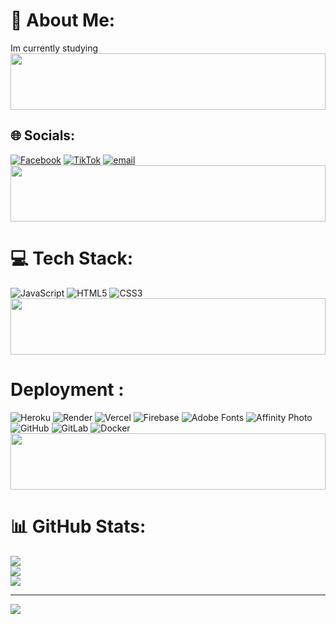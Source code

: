 # 💫 About Me:
Im currently studying
<img src="https://i.imgur.com/dBaSKWF.gif" height="90" width="100%">
## 🌐 Socials:
[![Facebook](https://img.shields.io/badge/Facebook-%231877F2.svg?logo=Facebook&logoColor=white)](https://www.facebook.com/share/1Bi6WnpEUF/) [![TikTok](https://img.shields.io/badge/TikTok-%23000000.svg?logo=TikTok&logoColor=white)](https://tiktok.com/@falcon_lk_) [![email](https://img.shields.io/badge/Email-D14836?logo=gmail&logoColor=white)](mailto:tsandipa29@gmail.com)
<img src="https://i.imgur.com/dBaSKWF.gif" height="90" width="100%">
# 💻 Tech Stack:
![JavaScript](https://img.shields.io/badge/javascript-%23323330.svg?style=for-the-badge&logo=javascript&logoColor=%23F7DF1E) ![HTML5](https://img.shields.io/badge/html5-%23E34F26.svg?style=for-the-badge&logo=html5&logoColor=white) ![CSS3](https://img.shields.io/badge/css3-%231572B6.svg?style=for-the-badge&logo=css3&logoColor=white) 
<img src="https://i.imgur.com/dBaSKWF.gif" height="90" width="100%">
# Deployment :
![Heroku](https://img.shields.io/badge/heroku-%23430098.svg?style=for-the-badge&logo=heroku&logoColor=white) ![Render](https://img.shields.io/badge/Render-%46E3B7.svg?style=for-the-badge&logo=render&logoColor=white) ![Vercel](https://img.shields.io/badge/vercel-%23000000.svg?style=for-the-badge&logo=vercel&logoColor=white) ![Firebase](https://img.shields.io/badge/firebase-%23039BE5.svg?style=for-the-badge&logo=firebase) ![Adobe Fonts](https://img.shields.io/badge/Adobe%20Fonts-000B1D.svg?style=for-the-badge&logo=Adobe%20Fonts&logoColor=white) ![Affinity Photo](https://img.shields.io/badge/affinityphoto-%237E4DD2.svg?style=for-the-badge&logo=affinity-photo&logoColor=white) ![GitHub](https://img.shields.io/badge/github-%23121011.svg?style=for-the-badge&logo=github&logoColor=white) ![GitLab](https://img.shields.io/badge/gitlab-%23181717.svg?style=for-the-badge&logo=gitlab&logoColor=white) ![Docker](https://img.shields.io/badge/docker-%230db7ed.svg?style=for-the-badge&logo=docker&logoColor=white)
<img src="https://i.imgur.com/dBaSKWF.gif" height="90" width="100%">
# 📊 GitHub Stats:
![](https://github-readme-stats.vercel.app/api?username=tharuzzzz&theme=dark&hide_border=false&include_all_commits=false&count_private=false)<br/>
![](https://nirzak-streak-stats.vercel.app/?user=tharuzzzz&theme=dark&hide_border=false)<br/>
![](https://github-readme-stats.vercel.app/api/top-langs/?username=tharuzzzz&theme=dark&hide_border=false&include_all_commits=false&count_private=false&layout=compact)

---
[![](https://visitcount.itsvg.in/api?id=tharuzzzz&icon=0&color=0)](https://visitcount.itsvg.in)

<!-- Proudly created with GPRM ( https://gprm.itsvg.in ) -->

